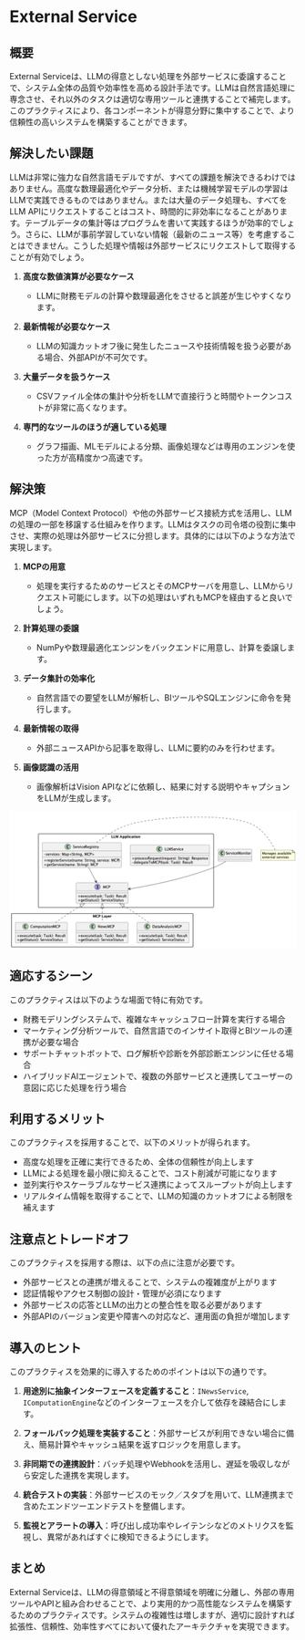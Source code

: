 # External Service

## 概要

External Serviceは、LLMの得意としない処理を外部サービスに委譲することで、システム全体の品質や効率性を高める設計手法です。LLMは自然言語処理に専念させ、それ以外のタスクは適切な専用ツールと連携することで補完します。このプラクティスにより、各コンポーネントが得意分野に集中することで、より信頼性の高いシステムを構築することができます。

## 解決したい課題

LLMは非常に強力な自然言語モデルですが、すべての課題を解決できるわけではありません。高度な数理最適化やデータ分析、または機械学習モデルの学習はLLMで実践できるものではありません。または大量のデータ処理も、すべてをLLM APIにリクエストすることはコスト、時間的に非効率になることがあります。テーブルデータの集計等はプログラムを書いて実践するほうが効率的でしょう。さらに、LLMが事前学習していない情報（最新のニュース等）を考慮することはできません。こうした処理や情報は外部サービスにリクエストして取得することが有効でしょう。

1. **高度な数値演算が必要なケース**
   - LLMに財務モデルの計算や数理最適化をさせると誤差が生じやすくなります。

2. **最新情報が必要なケース**
   - LLMの知識カットオフ後に発生したニュースや技術情報を扱う必要がある場合、外部APIが不可欠です。

3. **大量データを扱うケース**
   - CSVファイル全体の集計や分析をLLMで直接行うと時間やトークンコストが非常に高くなります。

4. **専門的なツールのほうが適している処理**
   - グラフ描画、MLモデルによる分類、画像処理などは専用のエンジンを使った方が高精度かつ高速です。

## 解決策

MCP（Model Context Protocol）や他の外部サービス接続方式を活用し、LLMの処理の一部を移譲する仕組みを作ります。LLMはタスクの司令塔の役割に集中させ、実際の処理は外部サービスに分担します。具体的には以下のような方法で実現します。

1. **MCPの用意**
   - 処理を実行するためのサービスとそのMCPサーバを用意し、LLMからリクエスト可能にします。以下の処理はいずれもMCPを経由すると良いでしょう。

2. **計算処理の委譲**
   - NumPyや数理最適化エンジンをバックエンドに用意し、計算を委譲します。

3. **データ集計の効率化**
   - 自然言語での要望をLLMが解析し、BIツールやSQLエンジンに命令を発行します。

4. **最新情報の取得**
   - 外部ニュースAPIから記事を取得し、LLMに要約のみを行わせます。

5. **画像認識の活用**
   - 画像解析はVision APIなどに依頼し、結果に対する説明やキャプションをLLMが生成します。

![img](uml/images/external_service_pattern.png)

## 適応するシーン

このプラクティスは以下のような場面で特に有効です。

- 財務モデリングシステムで、複雑なキャッシュフロー計算を実行する場合
- マーケティング分析ツールで、自然言語でのインサイト取得とBIツールの連携が必要な場合
- サポートチャットボットで、ログ解析や診断を外部診断エンジンに任せる場合
- ハイブリッドAIエージェントで、複数の外部サービスと連携してユーザーの意図に応じた処理を行う場合

## 利用するメリット

このプラクティスを採用することで、以下のメリットが得られます。

- 高度な処理を正確に実行できるため、全体の信頼性が向上します
- LLMによる処理を最小限に抑えることで、コスト削減が可能になります
- 並列実行やスケーラブルなサービス連携によってスループットが向上します
- リアルタイム情報を取得することで、LLMの知識のカットオフによる制限を補えます

## 注意点とトレードオフ

このプラクティスを採用する際は、以下の点に注意が必要です。

- 外部サービスとの連携が増えることで、システムの複雑度が上がります
- 認証情報やアクセス制御の設計・管理が必須になります
- 外部サービスの応答とLLMの出力との整合性を取る必要があります
- 外部APIのバージョン変更や障害への対応など、運用面の負担が増加します

## 導入のヒント

このプラクティスを効果的に導入するためのポイントは以下の通りです。

1. **用途別に抽象インターフェースを定義すること**：`INewsService`, `IComputationEngine`などのインターフェースを介して依存を疎結合にします。

2. **フォールバック処理を実装すること**：外部サービスが利用できない場合に備え、簡易計算やキャッシュ結果を返すロジックを用意します。

3. **非同期での連携設計**：バッチ処理やWebhookを活用し、遅延を吸収しながら安定した連携を実現します。

4. **統合テストの実装**：外部サービスのモック／スタブを用いて、LLM連携まで含めたエンドツーエンドテストを整備します。

5. **監視とアラートの導入**：呼び出し成功率やレイテンシなどのメトリクスを監視し、異常があればすぐに検知できるようにします。

## まとめ

External Serviceは、LLMの得意領域と不得意領域を明確に分離し、外部の専用ツールやAPIと組み合わせることで、より実用的かつ高性能なシステムを構築するためのプラクティスです。システムの複雑性は増しますが、適切に設計すれば拡張性、信頼性、効率性すべてにおいて優れたアーキテクチャを実現できます。
